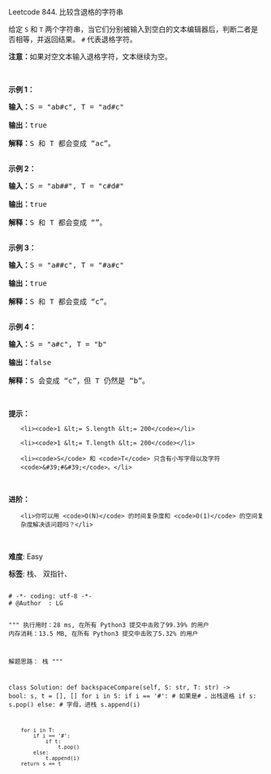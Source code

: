 Leetcode 844. 比较含退格的字符串
<p>给定 <code>S</code> 和 <code>T</code> 两个字符串，当它们分别被输入到空白的文本编辑器后，判断二者是否相等，并返回结果。 <code>#</code> 代表退格字符。</p>


<p><strong>注意：</strong>如果对空文本输入退格字符，文本继续为空。</p>



<p>&nbsp;</p>



<p><strong>示例 1：</strong></p>



<pre><strong>输入：</strong>S = &quot;ab#c&quot;, T = &quot;ad#c&quot;

<strong>输出：</strong>true

<strong>解释：</strong>S 和 T 都会变成 &ldquo;ac&rdquo;。

</pre>



<p><strong>示例 2：</strong></p>



<pre><strong>输入：</strong>S = &quot;ab##&quot;, T = &quot;c#d#&quot;

<strong>输出：</strong>true

<strong>解释：</strong>S 和 T 都会变成 &ldquo;&rdquo;。

</pre>



<p><strong>示例 3：</strong></p>



<pre><strong>输入：</strong>S = &quot;a##c&quot;, T = &quot;#a#c&quot;

<strong>输出：</strong>true

<strong>解释：</strong>S 和 T 都会变成 &ldquo;c&rdquo;。

</pre>



<p><strong>示例 4：</strong></p>



<pre><strong>输入：</strong>S = &quot;a#c&quot;, T = &quot;b&quot;

<strong>输出：</strong>false

<strong>解释：</strong>S 会变成 &ldquo;c&rdquo;，但 T 仍然是 &ldquo;b&rdquo;。</pre>



<p>&nbsp;</p>



<p><strong>提示：</strong></p>



<ol>

	<li><code>1 &lt;= S.length &lt;= 200</code></li>

	<li><code>1 &lt;= T.length &lt;= 200</code></li>

	<li><code>S</code> 和 <code>T</code> 只含有小写字母以及字符 <code>&#39;#&#39;</code>。</li>

</ol>



<p>&nbsp;</p>



<p><strong>进阶：</strong></p>



<ul>

	<li>你可以用 <code>O(N)</code> 的时间复杂度和 <code>O(1)</code> 的空间复杂度解决该问题吗？</li>

</ul>



<p>&nbsp;</p>





 **难度**: Easy



 **标签**: 栈、 双指针、 





<div class="hcb_wrap">
<pre class="prism undefined-numbers lang-python" data-lang="Python"><code>
# -*- coding: utf-8 -*-
# @Author  : LG

"""
执行用时：28 ms, 在所有 Python3 提交中击败了99.39% 的用户
内存消耗：13.5 MB, 在所有 Python3 提交中击败了5.32% 的用户

解题思路：
    栈
"""

class Solution:
    def backspaceCompare(self, S: str, T: str) -> bool:
        s, t = [], []
        for i in S:
            if i == '#':    # 如果是# ，出栈退格
                if s:
                    s.pop()
            else:           # 字母，进栈
                s.append(i)

        for i in T:
            if i == '#':
                if t:
                    t.pop()
            else:
                t.append(i)
        return s == t
</code></pre></div>
